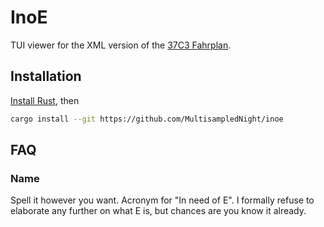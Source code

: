# InoE

TUI viewer for the XML version of the [37C3 Fahrplan].

## Installation

[Install Rust], then

```sh
cargo install --git https://github.com/MultisampledNight/inoe
```

## FAQ

### Name

Spell it however you want. Acronym for "In need of E".
I formally refuse to elaborate any further on what E is, but chances are you
know it already.


[37C3 Fahrplan]: https://fahrplan.events.ccc.de/congress/2023/fahrplan/
[Install Rust]: https://doc.rust-lang.org/stable/book/ch01-01-installation.html
